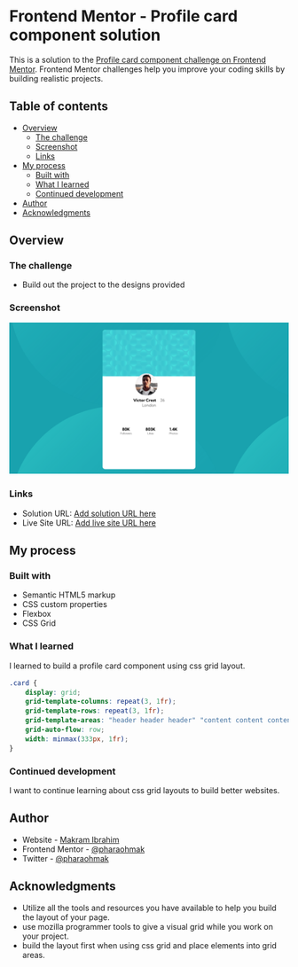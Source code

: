 # Frontend Mentor - Profile card component solution

This is a solution to the [Profile card component challenge on Frontend Mentor](https://www.frontendmentor.io/challenges/profile-card-component-cfArpWshJ). Frontend Mentor challenges help you improve your coding skills by building realistic projects. 

## Table of contents

- [Overview](#overview)
  - [The challenge](#the-challenge)
  - [Screenshot](#screenshot)
  - [Links](#links)
- [My process](#my-process)
  - [Built with](#built-with)
  - [What I learned](#what-i-learned)
  - [Continued development](#continued-development)
- [Author](#author)
- [Acknowledgments](#acknowledgments)

## Overview

### The challenge

- Build out the project to the designs provided

### Screenshot

![](./profile-card-component.png)

### Links

- Solution URL: [Add solution URL here](https://your-solution-url.com)
- Live Site URL: [Add live site URL here](https://your-live-site-url.com)

## My process

### Built with

- Semantic HTML5 markup
- CSS custom properties
- Flexbox
- CSS Grid

### What I learned

I learned to build a profile card component using css grid layout.


```css
.card {
    display: grid;
    grid-template-columns: repeat(3, 1fr);
    grid-template-rows: repeat(3, 1fr);
    grid-template-areas: "header header header" "content content content" "stats stats stats";
    grid-auto-flow: row;
    width: minmax(333px, 1fr);
}
```


### Continued development

I want to continue learning about css grid layouts to build better websites.

## Author

- Website - [Makram Ibrahim](https://www.sleepingpharaoh.com)
- Frontend Mentor - [@pharaohmak](https://www.frontendmentor.io/profile/pharaohmak)
- Twitter - [@pharaohmak](https://www.twitter.com/pharaohmak)

## Acknowledgments

- Utilize all the tools and resources you have available to help you build the layout of your page.
- use mozilla programmer tools to give a visual grid while you work on your project.
- build the layout first when using css grid and place elements into grid areas.
